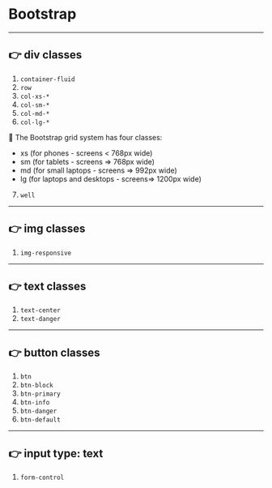 # **Bootstrap**
--------------------------------------------------------

## :point_right: **div classes**

1. `container-fluid`
2. `row`
3. `col-xs-*`
4. `col-sm-*`
5. `col-md-*`
6. `col-lg-*`

:musical_note: The Bootstrap grid system has four classes:
- xs (for phones - screens < 768px wide)
- sm (for tablets - screens => 768px wide)
- md (for small laptops - screens => 992px wide)
- lg (for laptops and desktops - screens=> 1200px wide)

7. `well`
-------------------------------------------------------
## :point_right: **img classes**


1. `img-responsive`

------------------------------------------------------
## :point_right: **text classes**

1. `text-center`
2. `text-danger`
-----------------------------------------------------
## :point_right: **button classes**

1. `btn`
2. `btn-block`
3. `btn-primary`
4. `btn-info`
5. `btn-danger`
6. `btn-default`
---------------------------------------------------
## :point_right: **input type: text**

1. `form-control`
